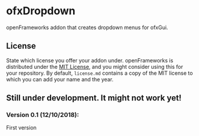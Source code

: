 ofxDropdown
=====================================

openFrameworks addon that creates dropdown menus for ofxGui.

License
-------
State which license you offer your addon under. openFrameworks is distributed under the [MIT License](https://en.wikipedia.org/wiki/MIT_License), and you might consider using this for your repository. By default, `license.md` contains a copy of the MIT license to which you can add your name and the year.

## Still under development. It might not work yet!

### Version 0.1 (12/10/2018):
First version


